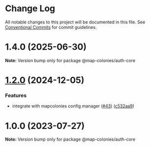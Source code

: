 # Change Log

All notable changes to this project will be documented in this file.
See [Conventional Commits](https://conventionalcommits.org) for commit guidelines.

# 1.4.0 (2025-06-30)

**Note:** Version bump only for package @map-colonies/auth-core





# [1.2.0](https://github.com/MapColonies/opa-la/compare/v1.1.0...v1.2.0) (2024-12-05)


### Features

* integrate with mapcolonies config manager ([#43](https://github.com/MapColonies/opa-la/issues/43)) ([c532aa9](https://github.com/MapColonies/opa-la/commit/c532aa9c1fcad5644a04a7c4cf551454a2c8106d))





# 1.0.0 (2023-07-27)

**Note:** Version bump only for package @map-colonies/auth-core
